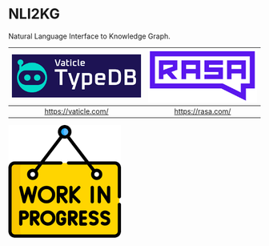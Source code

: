 # NLI2KG
Natural Language Interface to Knowledge Graph.

|![](img/typeDB.png) | ![](img/rasa.png) |
|:---:|:---:|
|https://vaticle.com/| https://rasa.com/ |


![](img/work.png)